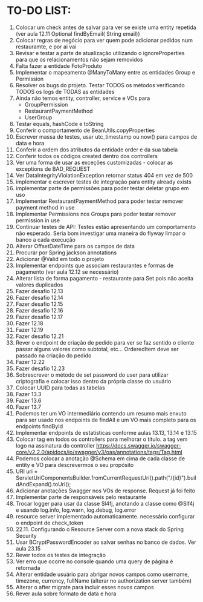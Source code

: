 # TO-DO LIST:

1. Colocar um check antes de salvar para ver se existe uma entity repetida (ver aula 12.11 Optional <User> findByEmail(
   String email))
2. Colocar regras de negócio para ver quem pode adicionar pedidos num restauramte, e por ai vai
3. Revisar e testar a parte de atualização utilizando o ignoreProperties para que os relacionamentos não sejam removidos
4. Falta fazer a entidade FotoProduto
5. Implementar o mapeamento @ManyToMany entre as entidades Group e Permission
6. Resolver os bugs do projeto. Testar TODOS os métodos verificando TODOS os logs de TODAS as entidades
7. Ainda não temos entity, controller, service e VOs para
    - GroupPermission
    - RestaurantPaymentMethod
    - UserGroup
8. Testar equals, hashCode e toString
9. Conferir o comportamento de BeanUtils.copyProperties
10. Escrever massa de testes, usar utc_timestamp ou now() para campos de data e hora
11. Conferir a ordem dos atributos da entidade order e da sua tabela
12. Conferir todos os códigos created dentro dos controllers
13. Ver uma forma de usar as exceções customizadas - colocar as exceptions de BAD_REQUEST
14. Ver DataIntegrityViolationException retornar status 404 em vez de 500
15. implementar e escrever testes de integração para entity already exists
16. implementar parte de permissões para poder testar deletar grupo em uso
17. Implementar RestaurantPaymentMethod para poder testar remover payment method in use
18. Implementar Permissions nos Groups para poder testar remover permission in use
19. Continuar testes de API: Testes estão apresentando um comportamento não esperado.
    Seria bom investigar uma maneira do flyway limpar o banco a cada execução
20. Alterar OffsetDateTime para os campos de data
21. Procurar por Spring jackson annotations
22. Adicionar @Valid em todo o projeto
23. Implementar endpoints que associam restaurantes e formas de pagamento (ver aula 12.12 se necessário)
24. Alterar lista de forma pagamento - restaurante para Set pois não aceita valores duplicados
25. Fazer desafio 12.13
26. Fazer desafio 12.14
27. Fazer desafio 12.15
28. Fazer desafio 12.16
29. Fazer desafio 12.17
30. Fazer 12.18
31. Fazer 12.19
32. Fazer desafio 12.21
33. Rever o endpoint de criação de pedido para ver se faz sentido o cliente passar alguns valores como subtotal, etc...
    OrderedItem deve ser passado na criação do pedido
34. Fazer 12.22
35. Fazer desafio 12.23
36. Sobrescrever o método de set password do user para utilizar criptografia e colocar isso dentro da própria classe do
    usuário
37. Colocar UUID para todas as tabelas
38. Fazer 13.3
39. Fazer 13.6
40. Fazer 13.7
41. Podemos ter um VO intermediário contendo um resumo mais enxuto para ser usado nos endpoints de findAll
    e um VO mais completo para os endpoints findById
42. Implementar endpoints de estatísticas conforme aulas 13.13, 13.14 e 13.15
43. Colocar tag em todos os controllers para melhorar o título. a tag vem logo na assinatura do controller
    https://docs.swagger.io/swagger-core/v2.2.0/apidocs/io/swagger/v3/oas/annotations/tags/Tag.html
44. Podemos colocar a anotação @Schema em cima de cada classe de entity e VO para descrevermos o seu propósito
45. URI uri = ServletUriComponentsBuilder.fromCurrentRequestUri().path("/{id}").buildAndExpand().toUri();
46. Adicionar anotações Swagger nos VOs de response. Request já foi feito
47. Implementar parte de responsáveis pelo restaurante
48. Trocar logger para usar da classe Sl4fj, anotando a classe como @Slf4j e usando log.info, log.warn, log.debug,
    log.error
49. resource server implementado automaticamente. necessário configurar o endpoint de check_token
50. 22.11. Configurando o Resource Server com a nova stack do Spring Security
51. Usar BCryptPasswordEncoder ao salvar senhas no banco de dados. Ver aula 23.15
52. Rever todos os testes de integração
53. Ver erro que ocorre no console quando uma query de página é retornada
54. Alterar entidade usuário para abrigar novos campos como username, timezone, currency, fullName (alterar no
    authorization server também)
55. Alterar o after migrate para incluir esses novos campos
56. Rever aula sobre formato de data e hora